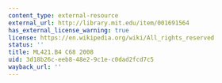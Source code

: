 ```yaml
---
content_type: external-resource
external_url: http://library.mit.edu/item/001691564
has_external_license_warning: true
license: https://en.wikipedia.org/wiki/All_rights_reserved
status: ''
title: ML421.B4 C68 2008
uid: 3d18b26c-eeb8-48e2-9c1e-c0dad2fcd7c5
wayback_url: ''
---
```

